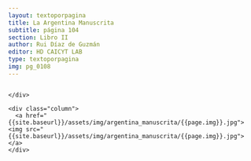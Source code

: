 ```yaml
---
layout: textoporpagina
title: La Argentina Manuscrita
subtitle: página 104
section: Libro II
author: Rui Díaz de Guzmán
editor: HD CAICYT LAB
type: textoporpagina
img: pg_0108
---
```


<div class="row">
    <div class="column">


    </div>

    <div class="column">
      <a href="{{site.baseurl}}/assets/img/argentina_manuscrita/{{page.img}}.jpg"><img src="{{site.baseurl}}/assets/img/argentina_manuscrita/{{page.img}}.jpg"></a>
    </div>
</div>